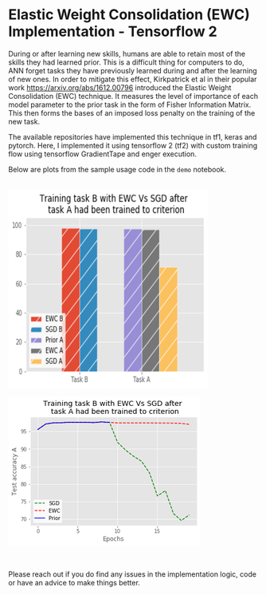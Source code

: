 # Elastic Weight Consolidation (EWC) Implementation - Tensorflow 2
During or after learning new skills, humans are able to retain most of the skills they had learned prior. This is a difficult thing for computers to do, ANN forget tasks they have previously learned during and after the learning of new ones. In order to mitigate this effect, Kirkpatrick et al in their popular work https://arxiv.org/abs/1612.00796 introduced the Elastic Weight Consolidation (EWC) technique. It measures the level of importance of each model parameter to the prior task in the form of Fisher Information Matrix. This then forms the bases of an imposed loss penalty on the training of the new task. 

The available repositories have implemented this technique in tf1, keras and pytorch. Here, I implemented it using tensorflow 2 (tf2) with custom training flow using tensorflow GradientTape and enger execution.

Below are plots from the sample usage code in the `demo` notebook.

<br>

<img src=https://github.com/stijani/elastic-weight-consolidation-tf2/blob/main/images/bars.png width=400 height=400 />

<br>

![GitHub](https://github.com/stijani/elastic-weight-consolidation-tf2/blob/main/images/lines.png)

<br>

Please reach out if you do find any issues in the implementation logic, code or have an advice to make things better.

